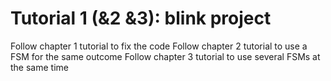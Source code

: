 # Tutorial 1 (&2 &3): blink project

Follow chapter 1 tutorial to fix the code
Follow chapter 2 tutorial to use a FSM for the same outcome
Follow chapter 3 tutorial to use several FSMs at the same time
